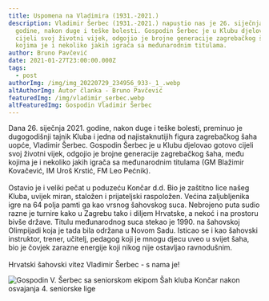 ```yaml
---
title: Uspomena na Vladimira (1931.-2021.)
description: Vladimir Šerbec (1931.-2021.) napustio nas je 26. siječnja 2021.
  godine, nakon duge i teške bolesti. Gospodin Šerbec je u Klubu djelovao gotovo
  cijeli svoj životni vijek, odgojio je brojne generacije zagrebačkog šaha, među
  kojima je i nekoliko jakih igrača sa međunarodnim titulama.
author: Bruno Pavčević
date: 2021-01-27T23:00:00.000Z
tags:
  - post
authorImg: /img/img_20220729_234956_933-_1_.webp
altAuthorImg: Autor članka - Bruno Pavčević
featuredImg: /img/vladimir_serbec.webp
altFeaturedImg: Gospodin Vladimir Šerbec
---
```

Dana 26. siječnja 2021. godine, nakon duge i teške bolesti, preminuo je dugogodišnji tajnik Kluba i jedna od najistaknutijih figura zagrebačkog šaha uopće, Vladimir Šerbec. Gospodin Šerbec je u Klubu djelovao gotovo cijeli svoj životni vijek, odgojio je brojne generacije zagrebačkog šaha, među kojima je i nekoliko jakih igrača sa međunarodnim titulama (GM Blažimir Kovačević, IM Uroš Krstić, FM Leo Pećnik).\
\
Ostavio je i veliki pečat u poduzeću Končar d.d. Bio je zaštitno lice našeg Kluba, uvijek miran, staložen i prijateljski raspoložen. Većina zaljubljenika igre na 64 polja pamti ga kao vrsnog šahovskog suca. Nebrojeno puta sudio razne je turnire kako u Zagrebu tako i diljem Hrvatske, a nekoć i na prostoru bivše države. Titulu međunarodnog suca stekao je 1990. na šahovskoj Olimpijadi koja je tada bila održana u Novom Sadu. Isticao se i kao šahovski instruktor, trener, učitelj, pedagog koji je mnogu djecu uveo u svijet šaha, bio je čovjek zarazne energije koji nikog nije ostavljao ravnodušnim.\
\
Hrvatski šahovski vitez Vladimir Šerbec - s nama je!

![Gospodin V. Šerbec sa seniorskom ekipom Šah kluba Končar nakon osvajanja 4. seniorske lige](/img/vladimir_serbec_2.webp "Gospodin V. Šerbec sa seniorskom ekipom Šah kluba Končar nakon osvajanja 4. seniorske lige")
